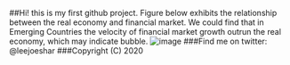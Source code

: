 ##Hi! this is my first github project. Figure below exhibits the relationship between the real economy and financial market. We could find that in Emerging Countries the velocity of financial market growth outrun the real economy, which may indicate bubble.
![image](https://raw.githubusercontent.com/alvinjoeshar/datalab/master/Market%20Cap.%20to%20GDP%20per%20Capita%20US%20%26%20ASEAN%20%2B5.gif)
###Find me on twitter: @leejoeshar
###Copyright (C) 2020
